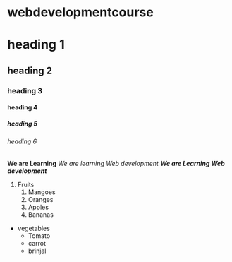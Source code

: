 # webdevelopmentcourse
# heading 1
## heading 2
### heading 3
#### heading 4
##### heading 5
###### heading 6
**We are Learning**
*We are learning Web development*
***We are Learning Web development*** 
1. Fruits
    1. Mangoes
    2. Oranges
    3. Apples
    4. Bananas
* vegetables
    * Tomato
    * carrot
    * brinjal
    
